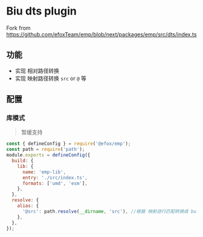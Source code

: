 <!-- @format -->

# Biu dts plugin

Fork from https://github.com/efoxTeam/emp/blob/next/packages/emp/src/dts/index.ts

## 功能

- 实现 相对路径转换
- 实现 映射路径转换 `src` or `@` 等

## 配置

### 库模式

> 暂缓支持

```js
const { defineConfig } = require('@efox/emp');
const path = require('path');
module.exports = defineConfig({
  build: {
    lib: {
      name: 'emp-lib',
      entry: './src/index.ts',
      formats: ['umd', 'esm'],
    },
  },
  resolve: {
    alias: {
      '@src': path.resolve(__dirname, 'src'), //根据 映射进行匹配转换成 build.lib.name or pkg.name
    },
  },
});
```
